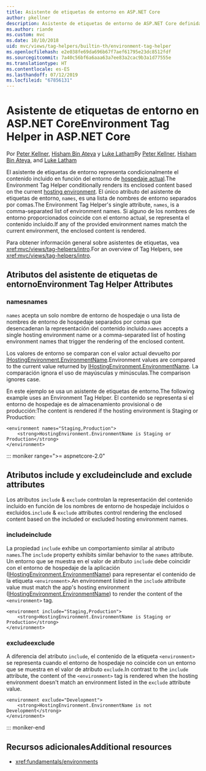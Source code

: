 ```yaml
---
title: Asistente de etiquetas de entorno en ASP.NET Core
author: pkellner
description: Asistente de etiquetas de entorno de ASP.NET Core definida con todas las propiedades
ms.author: riande
ms.custom: mvc
ms.date: 10/10/2018
uid: mvc/views/tag-helpers/builtin-th/environment-tag-helper
ms.openlocfilehash: e2e038fe69da696b67f7aef61795e23dc8512fdf
ms.sourcegitcommit: 7a40c56bf6a6aaa63a7ee83a2cac9b3a1d77555e
ms.translationtype: HT
ms.contentlocale: es-ES
ms.lasthandoff: 07/12/2019
ms.locfileid: "67856131"
---
```

# <a name="environment-tag-helper-in-aspnet-core"></a><span data-ttu-id="28150-103">Asistente de etiquetas de entorno en ASP.NET Core</span><span class="sxs-lookup"><span data-stu-id="28150-103">Environment Tag Helper in ASP.NET Core</span></span>

<span data-ttu-id="28150-104">Por [Peter Kellner](https://peterkellner.net), [Hisham Bin Ateya](https://twitter.com/hishambinateya) y [Luke Latham](https://github.com/guardrex)</span><span class="sxs-lookup"><span data-stu-id="28150-104">By [Peter Kellner](https://peterkellner.net), [Hisham Bin Ateya](https://twitter.com/hishambinateya), and [Luke Latham](https://github.com/guardrex)</span></span>

<span data-ttu-id="28150-105">El asistente de etiquetas de entorno representa condicionalmente el contenido incluido en función del entorno de [hospedaje actual](xref:fundamentals/environments).</span><span class="sxs-lookup"><span data-stu-id="28150-105">The Environment Tag Helper conditionally renders its enclosed content based on the current [hosting environment](xref:fundamentals/environments).</span></span> <span data-ttu-id="28150-106">El único atributo del asistente de etiquetas de entorno, `names`, es una lista de nombres de entorno separados por comas.</span><span class="sxs-lookup"><span data-stu-id="28150-106">The Environment Tag Helper's single attribute, `names`, is a comma-separated list of environment names.</span></span> <span data-ttu-id="28150-107">Si alguno de los nombres de entorno proporcionados coincide con el entorno actual, se representa el contenido incluido.</span><span class="sxs-lookup"><span data-stu-id="28150-107">If any of the provided environment names match the current environment, the enclosed content is rendered.</span></span>

<span data-ttu-id="28150-108">Para obtener información general sobre asistentes de etiquetas, vea <xref:mvc/views/tag-helpers/intro>.</span><span class="sxs-lookup"><span data-stu-id="28150-108">For an overview of Tag Helpers, see <xref:mvc/views/tag-helpers/intro>.</span></span>

## <a name="environment-tag-helper-attributes"></a><span data-ttu-id="28150-109">Atributos del asistente de etiquetas de entorno</span><span class="sxs-lookup"><span data-stu-id="28150-109">Environment Tag Helper Attributes</span></span>

### <a name="names"></a><span data-ttu-id="28150-110">names</span><span class="sxs-lookup"><span data-stu-id="28150-110">names</span></span>

<span data-ttu-id="28150-111">`names` acepta un solo nombre de entorno de hospedaje o una lista de nombres de entorno de hospedaje separados por comas que desencadenan la representación del contenido incluido.</span><span class="sxs-lookup"><span data-stu-id="28150-111">`names` accepts a single hosting environment name or a comma-separated list of hosting environment names that trigger the rendering of the enclosed content.</span></span>

<span data-ttu-id="28150-112">Los valores de entorno se comparan con el valor actual devuelto por [IHostingEnvironment.EnvironmentName](xref:Microsoft.AspNetCore.Hosting.IHostingEnvironment.EnvironmentName*).</span><span class="sxs-lookup"><span data-stu-id="28150-112">Environment values are compared to the current value returned by [IHostingEnvironment.EnvironmentName](xref:Microsoft.AspNetCore.Hosting.IHostingEnvironment.EnvironmentName*).</span></span> <span data-ttu-id="28150-113">La comparación ignora el uso de mayúsculas y minúsculas.</span><span class="sxs-lookup"><span data-stu-id="28150-113">The comparison ignores case.</span></span>

<span data-ttu-id="28150-114">En este ejemplo se usa un asistente de etiquetas de entorno.</span><span class="sxs-lookup"><span data-stu-id="28150-114">The following example uses an Environment Tag Helper.</span></span> <span data-ttu-id="28150-115">El contenido se representa si el entorno de hospedaje es de almacenamiento provisional o de producción:</span><span class="sxs-lookup"><span data-stu-id="28150-115">The content is rendered if the hosting environment is Staging or Production:</span></span>

```cshtml
<environment names="Staging,Production">
    <strong>HostingEnvironment.EnvironmentName is Staging or Production</strong>
</environment>
```

::: moniker range=">= aspnetcore-2.0"

## <a name="include-and-exclude-attributes"></a><span data-ttu-id="28150-116">Atributos include y exclude</span><span class="sxs-lookup"><span data-stu-id="28150-116">include and exclude attributes</span></span>

<span data-ttu-id="28150-117">Los atributos `include` & `exclude` controlan la representación del contenido incluido en función de los nombres de entorno de hospedaje incluidos o excluidos.</span><span class="sxs-lookup"><span data-stu-id="28150-117">`include` & `exclude` attributes control rendering the enclosed content based on the included or excluded hosting environment names.</span></span>

### <a name="include"></a><span data-ttu-id="28150-118">include</span><span class="sxs-lookup"><span data-stu-id="28150-118">include</span></span>

<span data-ttu-id="28150-119">La propiedad `include` exhibe un comportamiento similar al atributo `names`.</span><span class="sxs-lookup"><span data-stu-id="28150-119">The `include` property exhibits similar behavior to the `names` attribute.</span></span> <span data-ttu-id="28150-120">Un entorno que se muestra en el valor de atributo `include` debe coincidir con el entorno de hospedaje de la aplicación ([IHostingEnvironment.EnvironmentName](xref:Microsoft.AspNetCore.Hosting.IHostingEnvironment.EnvironmentName*)) para representar el contenido de la etiqueta `<environment>`.</span><span class="sxs-lookup"><span data-stu-id="28150-120">An environment listed in the `include` attribute value must match the app's hosting environment ([IHostingEnvironment.EnvironmentName](xref:Microsoft.AspNetCore.Hosting.IHostingEnvironment.EnvironmentName*)) to render the content of the `<environment>` tag.</span></span>

```cshtml
<environment include="Staging,Production">
    <strong>HostingEnvironment.EnvironmentName is Staging or Production</strong>
</environment>
```

### <a name="exclude"></a><span data-ttu-id="28150-121">exclude</span><span class="sxs-lookup"><span data-stu-id="28150-121">exclude</span></span>

<span data-ttu-id="28150-122">A diferencia del atributo `include`, el contenido de la etiqueta `<environment>` se representa cuando el entorno de hospedaje no coincide con un entorno que se muestra en el valor de atributo `exclude`.</span><span class="sxs-lookup"><span data-stu-id="28150-122">In contrast to the `include` attribute, the content of the `<environment>` tag is rendered when the hosting environment doesn't match an environment listed in the `exclude` attribute value.</span></span>

```cshtml
<environment exclude="Development">
    <strong>HostingEnvironment.EnvironmentName is not Development</strong>
</environment>
```

::: moniker-end

## <a name="additional-resources"></a><span data-ttu-id="28150-123">Recursos adicionales</span><span class="sxs-lookup"><span data-stu-id="28150-123">Additional resources</span></span>

* <xref:fundamentals/environments>
